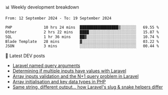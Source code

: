 📊 Weekly development breakdown
<!--START_SECTION:waka-->

```txt
From: 12 September 2024 - To: 19 September 2024

PHP              10 hrs 24 mins  █████████████████▒░░░░░░░   69.55 %
Other            2 hrs 22 mins   ████░░░░░░░░░░░░░░░░░░░░░   15.87 %
SQL              1 hr 36 mins    ██▓░░░░░░░░░░░░░░░░░░░░░░   10.74 %
Blade Template   28 mins         ▓░░░░░░░░░░░░░░░░░░░░░░░░   03.22 %
JSON             3 mins          ░░░░░░░░░░░░░░░░░░░░░░░░░   00.44 %
```

<!--END_SECTION:waka-->

📕 Latest DEV posts
<!-- BLOG-POST-LIST:START -->
- [Laravel named query arguments](https://dev.to/michaelvickersuk/laravel-named-query-arguments-28kd)
- [Determining if multiple inputs have values with Laravel](https://dev.to/michaelvickersuk/determining-if-multiple-inputs-have-values-with-laravel-km6)
- [Array inputs validation and the N+1 query problem in Laravel](https://dev.to/michaelvickersuk/array-inputs-validation-and-the-n1-query-problem-in-laravel-2agb)
- [Array initialisation and key data types in PHP](https://dev.to/michaelvickersuk/array-initialisation-and-key-data-types-in-php-1e5b)
- [Same string, different output... how Laravel&#39;s slug &amp; snake helpers differ](https://dev.to/michaelvickersuk/same-string-different-output-how-laravels-slug-snake-helpers-differ-1ccj)
<!-- BLOG-POST-LIST:END -->
